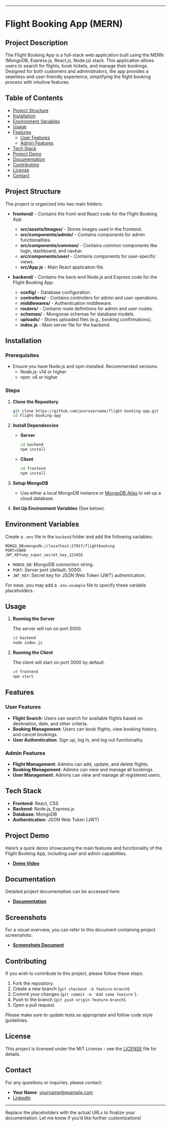 

---

# Flight Booking App (MERN)

## Project Description

The Flight Booking App is a full-stack web application built using the MERN (MongoDB, Express.js, React.js, Node.js) stack. This application allows users to search for flights, book tickets, and manage their bookings. Designed for both customers and administrators, the app provides a seamless and user-friendly experience, simplifying the flight booking process with intuitive features.

## Table of Contents

- [Project Structure](#project-structure)
- [Installation](#installation)
- [Environment Variables](#environment-variables)
- [Usage](#usage)
- [Features](#features)
  - [User Features](#user-features)
  - [Admin Features](#admin-features)
- [Tech Stack](#tech-stack)
- [Project Demo](#project-demo)
- [Documentation](#documentation)
- [Contributing](#contributing)
- [License](#license)
- [Contact](#contact)

## Project Structure

The project is organized into two main folders:

- **frontend/** - Contains the front-end React code for the Flight Booking App.
  - **src/assets/Images/** - Stores images used in the frontend.
  - **src/components/admin/** - Contains components for admin functionalities.
  - **src/components/common/** - Contains common components like login, dashboard, and navbar.
  - **src/components/user/** - Contains components for user-specific views.
  - **src/App.js** - Main React application file.
  
- **backend/** - Contains the back-end Node.js and Express code for the Flight Booking App.
  - **config/** - Database configuration.
  - **controllers/** - Contains controllers for admin and user operations.
  - **middlewares/** - Authentication middleware.
  - **routers/** - Contains route definitions for admin and user routes.
  - **schemas/** - Mongoose schemas for database models.
  - **uploads/** - Stores uploaded files (e.g., booking confirmations).
  - **index.js** - Main server file for the backend.

## Installation

### Prerequisites
- Ensure you have Node.js and npm installed. Recommended versions:
  - Node.js: v14 or higher
  - npm: v6 or higher

### Steps

1. **Clone the Repository**

   ```bash
   git clone https://github.com/yourusername/flight-booking-app.git
   cd flight-booking-app
   ```

2. **Install Dependencies**

   - **Server**
     ```bash
     cd backend
     npm install
     ```

   - **Client**
     ```bash
     cd frontend
     npm install
     ```

3. **Setup MongoDB**

   - Use either a local MongoDB instance or [MongoDB Atlas](https://www.mongodb.com/cloud/atlas) to set up a cloud database.
   
4. **Set Up Environment Variables** (See below).

## Environment Variables

Create a `.env` file in the `backend` folder and add the following variables:

```plaintext
MONGO_DB=mongodb://localhost:27017/flightbooking
PORT=5000
JWT_KEY=my_super_secret_key_123456
```

- `MONGO_DB`: MongoDB connection string.
- `PORT`: Server port (default: 5000).
- `JWT_KEY`: Secret key for JSON Web Token (JWT) authentication.

For ease, you may add a `.env.example` file to specify these variable placeholders.

## Usage

1. **Running the Server**

   The server will run on port 5000.

   ```bash
   cd backend
   node index.js
   ```

2. **Running the Client**

   The client will start on port 3000 by default.

   ```bash
   cd frontend
   npm start
   ```

## Features

### User Features

- **Flight Search**: Users can search for available flights based on destination, date, and other criteria.
- **Booking Management**: Users can book flights, view booking history, and cancel bookings.
- **User Authentication**: Sign up, log in, and log out functionality.

### Admin Features

- **Flight Management**: Admins can add, update, and delete flights.
- **Booking Management**: Admins can view and manage all bookings.
- **User Management**: Admins can view and manage all registered users.

## Tech Stack

- **Frontend**: React, CSS
- **Backend**: Node.js, Express.js
- **Database**: MongoDB
- **Authentication**: JSON Web Token (JWT)

## Project Demo

Here’s a quick demo showcasing the main features and functionality of the Flight Booking App, including user and admin capabilities.

- [**Demo Video**](https://your-video-link)

## Documentation

Detailed project documentation can be accessed here:

- [**Documentation**](https://docs.google.com/document/d/1yWzJ63Rzl6Qn_m3tZruRPNgSzLmIwUGm/edit?usp=drive_link)

## Screenshots

For a visual overview, you can refer to this document containing project screenshots:

- [**Screenshots Document**](https://docs.google.com/document/d/your-screenshot-doc-link)

## Contributing

If you wish to contribute to this project, please follow these steps:

1. Fork the repository.
2. Create a new branch (`git checkout -b feature-branch`).
3. Commit your changes (`git commit -m 'Add some feature'`).
4. Push to the branch (`git push origin feature-branch`).
5. Open a pull request.

Please make sure to update tests as appropriate and follow code style guidelines.

## License

This project is licensed under the MIT License - see the [LICENSE](LICENSE) file for details.

## Contact

For any questions or inquiries, please contact:

- **Your Name**: [yourname@example.com](mailto:yourname@example.com)
- [LinkedIn](https://linkedin.com/in/your-profile)

---

Replace the placeholders with the actual URLs to finalize your documentation. Let me know if you’d like further customizations!
